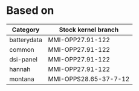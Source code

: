 # Based on
| Category | Stock kernel branch |
| -------- | ------------------- |
| batterydata | MMI-OPP27.91-122 |
| common | MMI-OPP27.91-122 |
| dsi-panel | MMI-OPP27.91-122 |
| hannah | MMI-OPP27.91-122 |
| montana | MMI-OPPS28.65-37-7-12 |
